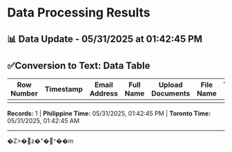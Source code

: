 # Data Processing Results

## 📊 Data Update - 05/31/2025 at 01:42:45 PM

## ✅Conversion to Text: Data Table

| Row Number | Timestamp | Email Address | Full Name | Upload Documents | File Name | Text File | Recent Date |
| --- | --- | --- | --- | --- | --- | --- | --- |
|  |  |  |  |  |  |  |  |



**Records:** 1 | **Philippine Time:** 05/31/2025, 01:42:45 PM | **Toronto Time:** 05/31/2025, 01:42:45 AM

---


�Z>�z�"�^��m